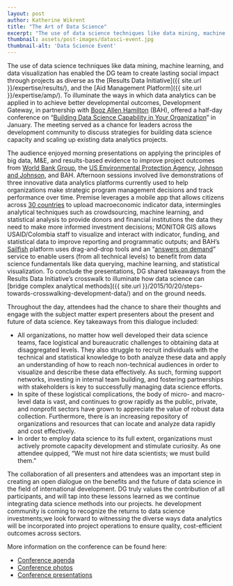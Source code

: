 ```yaml
---
layout: post
author: Katherine Wikrent
title: "The Art of Data Science"
excerpt: "The use of data science techniques like data mining, machine learning, and data visualization has enabled..."
thumbnail: assets/post-images/datasci-event.jpg
thumbnail-alt: 'Data Science Event'
---
```


The use of data science techniques like data mining, machine learning, and data visualization has enabled the DG team to create lasting social impact through projects as diverse as the [Results Data Initiative]({{ site.url }}/expertise/results/), and the [Aid Management Platform]({{ site.url }}/expertise/amp/). To illuminate the ways in which data analytics can be applied in to achieve better developmental outcomes, Development Gateway, in partnership with [Booz Allen Hamilton](http://www.boozallen.com/consulting/strategic-innovation) (BAH), offered a half-day conference on “[Building Data Science Capability in Your Organization](https://www.eventbrite.com/e/building-data-science-capability-in-your-organization-tickets-19685746598)” in January. The meeting served as a chance for leaders across the development community to discuss strategies for building data science capacity and scaling up existing data analytics projects.
 
The audience enjoyed morning presentations on applying the principles of big data, M&E, and results-based evidence to improve project outcomes from [World Bank Group](http://strikingpoverty.worldbank.org/conversations/ecosystems-innovation-and-role-innovation-labs), the [US Environmental Protection Agency](http://developer.epa.gov/category/data/), [Johnson and Johnson](http://www.jnj.com/our-giving), and BAH. Afternoon sessions involved live demonstrations of three innovative data analytics platforms currently used to help organizations make strategic program management decisions and track performance over time. Premise leverages a mobile app that allows citizens across [30 countries](https://www.premise.com/thenetwork/) to upload macroeconomic indicator data, intermingles analytical techniques such as crowdsourcing, machine learning, and statistical analysis to provide donors and financial institutions the data they need to make more informed investment decisions; MONITOR GIS allows USAID/Colombia staff to visualize and interact with indicator, funding, and statistical data to improve reporting and programmatic outputs; and BAH’s [Sailfish](http://www.boozallen.com/consulting/products/sailfish) platform uses drag-and-drop tools and an “[answers on demand](https://www.boozallen.com/consulting/strategic-innovation/nextgen-analytics-data-science)” service to enable users (from all technical levels) to benefit from data science fundamentals like data querying, machine learning, and statistical visualization. To conclude the presentations, DG shared takeaways from the Results Data Initiative’s crosswalk to  illuminate how data science can [bridge complex analytical methods]({{ site.url }}/2015/10/20/steps-towards-crosswalking-development-data/) and on the ground needs.
 
Throughout the day, attendees had the chance to share their thoughts and engage with the subject matter expert presenters about the present and future of data science. Key takeaways from this dialogue included:
 - All organizations, no matter how well developed their data science teams, face logistical and bureaucratic challenges to obtaining data at disaggregated levels. They also struggle to recruit individuals with the technical and statistical knowledge to both analyze these data and apply an understanding of how to reach non-technical audiences in order to visualize and describe these data effectively. As such, forming support networks, investing in internal team building, and fostering partnerships with stakeholders is key to successfully managing data science efforts.
 - In spite of these logistical complications, the body of micro- and macro-level data is vast, and continues to grow rapidly as the public, private, and nonprofit sectors have grown to appreciate the value of robust data collection. Furthermore, there is an increasing repository of organizations and resources that can locate and analyze data rapidly and cost effectively.
 - In order to employ data science to its full extent, organizations must actively promote capacity development and stimulate curiosity. As one attendee quipped, “We must not hire data scientists; we must build them.”

The collaboration of all presenters and attendees was an important step in creating an open dialogue on the benefits and the future of data science in the field of international development.  DG truly values the contribution of all participants, and will tap into these lessons learned as we continue integrating data science methods into our projects.  he development community is coming to recognize the returns to data science investments;we look forward to witnessing the diverse ways data analytics will be incorporated into project operations to ensure quality, cost-efficient outcomes across sectors.
 
More information on the conference can be found here:
 - [Conference agenda](https://www.eventbrite.com/e/building-data-science-capability-in-your-organization-tickets-19685746598)
 - [Conference photos](https://www.flickr.com/photos/developmentgateway/albums/72157661923557054)
 - [Conference presentations](https://drive.google.com/drive/u/0/folders/0BxMM3HvOzPf_b0tVci1GZWR1N3M)
